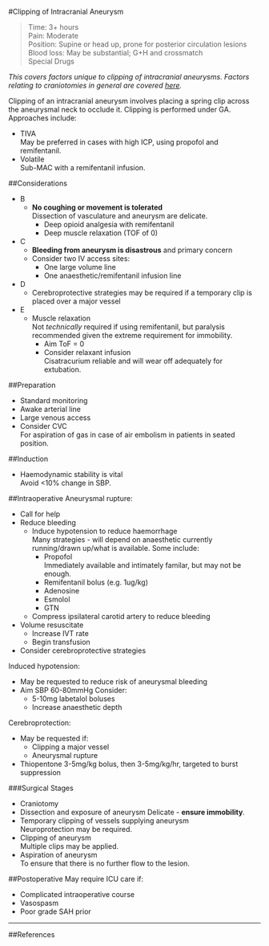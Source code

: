 #Clipping of Intracranial Aneurysm
>Time: 3+ hours <br>
>Pain: Moderate <br>
>Position: Supine or head up, prone for posterior circulation lesions <br>
>Blood loss: May be substantial; G+H and crossmatch <br>
>Special Drugs

*This covers factors unique to clipping of intracranial aneurysms. Factors relating to craniotomies in general are covered [here](/anaesthesia/neuro/craniotomy.md).*


Clipping of an intracranial aneurysm involves placing a spring clip across the aneurysmal neck to occlude it. Clipping is performed under GA. Approaches include:
* TIVA  
May be preferred in cases with high ICP, using propofol and remifentanil.
* Volatile  
Sub-MAC with a remifentanil infusion.


##Considerations
* B
	* **No coughing or movement is tolerated**  
	Dissection of vasculature and aneurysm are delicate.
		* Deep opioid analgesia with remifentanil
		* Deep muscle relaxation (TOF of 0)
* C
	* **Bleeding from aneurysm is disastrous** and primary concern  
	* Consider two IV access sites:  
		* One large volume line
		* One anaesthetic/remifentanil infusion line
* D
	* Cerebroprotective strategies may be required if a temporary clip is placed over a major vessel
* E
	* Muscle relaxation  
	Not *technically* required if using remifentanil, but paralysis recommended given the extreme requirement for immobility.
		* Aim ToF = 0
		* Consider relaxant infusion  
		Cisatracurium reliable and will wear off adequately for extubation.

##Preparation
* Standard monitoring
* Awake arterial line
* Large venous access
* Consider CVC  
For aspiration of gas in case of air embolism in patients in seated position.


##Induction
* Haemodynamic stability is vital  
Avoid \<10% change in SBP.


##Intraoperative
Aneurysmal rupture:
* Call for help
* Reduce bleeding
	* Induce hypotension to reduce haemorrhage  
	Many strategies - will depend on anaesthetic currently running/drawn up/what is available. Some include:
		* Propofol  
		Immediately available and intimately familar, but may not be enough.
		* Remifentanil bolus (e.g. 1ug/kg)  
		* Adenosine
		* Esmolol
		* GTN
	* Compress ipsilateral carotid artery to reduce bleeding
* Volume resuscitate
	* Increase IVT rate
	* Begin transfusion
* Consider cerebroprotective strategies


Induced hypotension:  
* May be requested to reduce risk of aneurysmal bleeding  
* Aim SBP 60-80mmHg
Consider:  
	* 5-10mg labetalol boluses
	* Increase anaesthetic depth


Cerebroprotection:
* May be requested if:
	* Clipping a major vessel
	* Aneurysmal rupture
* Thiopentone 3-5mg/kg bolus, then 3-5mg/kg/hr, targeted to burst suppression


###Surgical Stages
* Craniotomy
* Dissection and exposure of aneurysm
Delicate - **ensure immobility**.
* Temporary clipping of vessels supplying aneurysm  
Neuroprotection may be required.
* Clipping of aneurysm  
Multiple clips may be applied.
* Aspiration of aneurysm  
To ensure that there is no further flow to the lesion.

##Postoperative
May require ICU care if:
* Complicated intraoperative course
* Vasospasm
* Poor grade SAH prior


---

##References